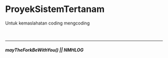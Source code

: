 # ProyekSistemTertanam
Untuk kemaslahatan coding mengcoding
<br>
<br>
<br>



---
##### mayTheForkBeWithYou() || NMHLOG
